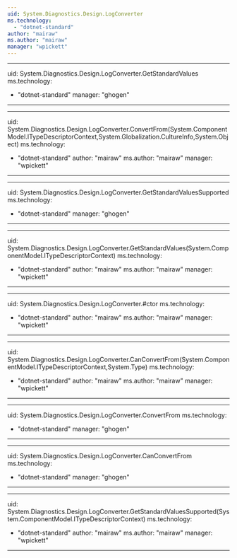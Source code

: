 ```yaml
---
uid: System.Diagnostics.Design.LogConverter
ms.technology: 
  - "dotnet-standard"
author: "mairaw"
ms.author: "mairaw"
manager: "wpickett"
---
```


---
uid: System.Diagnostics.Design.LogConverter.GetStandardValues
ms.technology: 
  - "dotnet-standard"
manager: "ghogen"
---

---
uid: System.Diagnostics.Design.LogConverter.ConvertFrom(System.ComponentModel.ITypeDescriptorContext,System.Globalization.CultureInfo,System.Object)
ms.technology: 
  - "dotnet-standard"
author: "mairaw"
ms.author: "mairaw"
manager: "wpickett"
---

---
uid: System.Diagnostics.Design.LogConverter.GetStandardValuesSupported
ms.technology: 
  - "dotnet-standard"
manager: "ghogen"
---

---
uid: System.Diagnostics.Design.LogConverter.GetStandardValues(System.ComponentModel.ITypeDescriptorContext)
ms.technology: 
  - "dotnet-standard"
author: "mairaw"
ms.author: "mairaw"
manager: "wpickett"
---

---
uid: System.Diagnostics.Design.LogConverter.#ctor
ms.technology: 
  - "dotnet-standard"
author: "mairaw"
ms.author: "mairaw"
manager: "wpickett"
---

---
uid: System.Diagnostics.Design.LogConverter.CanConvertFrom(System.ComponentModel.ITypeDescriptorContext,System.Type)
ms.technology: 
  - "dotnet-standard"
author: "mairaw"
ms.author: "mairaw"
manager: "wpickett"
---

---
uid: System.Diagnostics.Design.LogConverter.ConvertFrom
ms.technology: 
  - "dotnet-standard"
manager: "ghogen"
---

---
uid: System.Diagnostics.Design.LogConverter.CanConvertFrom
ms.technology: 
  - "dotnet-standard"
manager: "ghogen"
---

---
uid: System.Diagnostics.Design.LogConverter.GetStandardValuesSupported(System.ComponentModel.ITypeDescriptorContext)
ms.technology: 
  - "dotnet-standard"
author: "mairaw"
ms.author: "mairaw"
manager: "wpickett"
---
